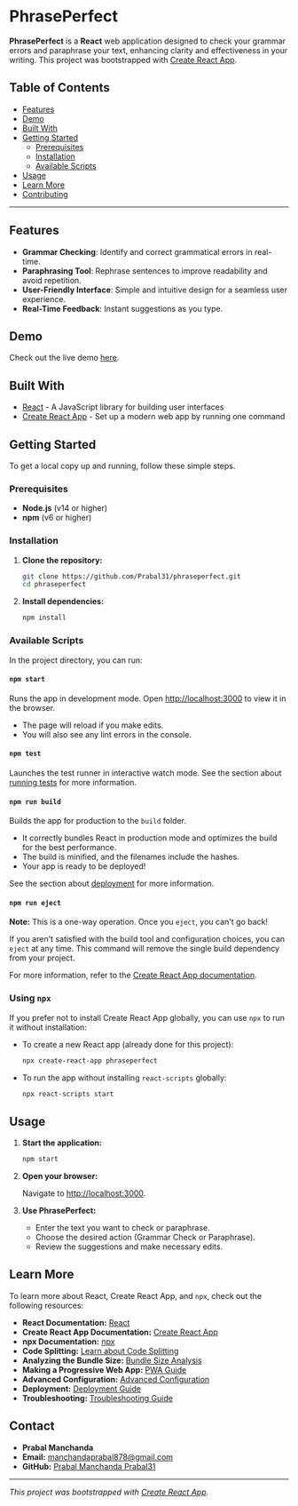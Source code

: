 # PhrasePerfect

**PhrasePerfect** is a **React** web application designed to check your grammar errors and paraphrase your text, enhancing clarity and effectiveness in your writing. This project was bootstrapped with [Create React App](https://github.com/facebook/create-react-app).

## Table of Contents

- [Features](#features)
- [Demo](#demo)
- [Built With](#built-with)
- [Getting Started](#getting-started)
  - [Prerequisites](#prerequisites)
  - [Installation](#installation)
  - [Available Scripts](#available-scripts)
- [Usage](#usage)
- [Learn More](#learn-more)
- [Contributing](#contributing)

---

## Features

- **Grammar Checking**: Identify and correct grammatical errors in real-time.
- **Paraphrasing Tool**: Rephrase sentences to improve readability and avoid repetition.
- **User-Friendly Interface**: Simple and intuitive design for a seamless user experience.
- **Real-Time Feedback**: Instant suggestions as you type.

## Demo

Check out the live demo [here](#).

## Built With

- [React](https://reactjs.org/) - A JavaScript library for building user interfaces
- [Create React App](https://create-react-app.dev/) - Set up a modern web app by running one command

## Getting Started

To get a local copy up and running, follow these simple steps.

### Prerequisites

- **Node.js** (v14 or higher)
- **npm** (v6 or higher)

### Installation

1. **Clone the repository:**

   ```bash
   git clone https://github.com/Prabal31/phraseperfect.git
   cd phraseperfect
   ```

2. **Install dependencies:**

   ```bash
   npm install
   ```

### Available Scripts

In the project directory, you can run:

#### `npm start`

Runs the app in development mode. Open [http://localhost:3000](http://localhost:3000) to view it in the browser.

- The page will reload if you make edits.
- You will also see any lint errors in the console.

#### `npm test`

Launches the test runner in interactive watch mode. See the section about [running tests](https://create-react-app.dev/docs/running-tests) for more information.

#### `npm run build`

Builds the app for production to the `build` folder.

- It correctly bundles React in production mode and optimizes the build for the best performance.
- The build is minified, and the filenames include the hashes.
- Your app is ready to be deployed!

See the section about [deployment](https://create-react-app.dev/docs/deployment) for more information.

#### `npm run eject`

**Note:** This is a one-way operation. Once you `eject`, you can't go back!

If you aren't satisfied with the build tool and configuration choices, you can `eject` at any time. This command will remove the single build dependency from your project.

For more information, refer to the [Create React App documentation](https://create-react-app.dev/docs/available-scripts).

### Using `npx`

If you prefer not to install Create React App globally, you can use `npx` to run it without installation:

- To create a new React app (already done for this project):

  ```bash
  npx create-react-app phraseperfect
  ```

- To run the app without installing `react-scripts` globally:

  ```bash
  npx react-scripts start
  ```

## Usage

1. **Start the application:**

   ```bash
   npm start
   ```

2. **Open your browser:**

   Navigate to [http://localhost:3000](http://localhost:3000).

3. **Use PhrasePerfect:**

   - Enter the text you want to check or paraphrase.
   - Choose the desired action (Grammar Check or Paraphrase).
   - Review the suggestions and make necessary edits.

## Learn More

To learn more about React, Create React App, and `npx`, check out the following resources:

- **React Documentation:** [React](https://reactjs.org/)
- **Create React App Documentation:** [Create React App](https://create-react-app.dev/docs/getting-started)
- **npx Documentation:** [npx](https://www.npmjs.com/package/npx)
- **Code Splitting:** [Learn about Code Splitting](https://create-react-app.dev/docs/code-splitting)
- **Analyzing the Bundle Size:** [Bundle Size Analysis](https://create-react-app.dev/docs/analyzing-the-bundle-size)
- **Making a Progressive Web App:** [PWA Guide](https://create-react-app.dev/docs/making-a-progressive-web-app)
- **Advanced Configuration:** [Advanced Configuration](https://create-react-app.dev/docs/advanced-configuration)
- **Deployment:** [Deployment Guide](https://create-react-app.dev/docs/deployment)
- **Troubleshooting:** [Troubleshooting Guide](https://create-react-app.dev/docs/troubleshooting)


## Contact

- **Prabal Manchanda**
- **Email:** [manchandaprabal878@gmail.com](mailto:manchandaprabal878@gmail.com)
- **GitHub:** [Prabal Manchanda
Prabal31](https://github.com/Prabal31)

---

*This project was bootstrapped with [Create React App](https://github.com/facebook/create-react-app).*
